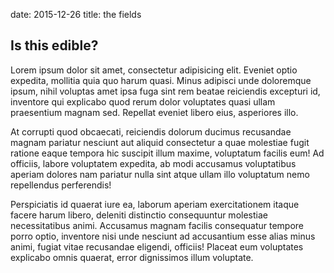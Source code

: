 date: 2015-12-26
title: the fields

## Is this edible?

Lorem ipsum dolor sit amet, consectetur adipisicing elit. Eveniet optio expedita, mollitia quia quo harum quasi. Minus adipisci unde doloremque ipsum, nihil voluptas amet ipsa fuga sint rem beatae reiciendis excepturi id, inventore qui explicabo quod rerum dolor voluptates quasi ullam praesentium magnam sed. Repellat eveniet libero eius, asperiores illo.


At corrupti quod obcaecati, reiciendis dolorum ducimus recusandae magnam pariatur nesciunt aut aliquid consectetur a quae molestiae fugit ratione eaque tempora hic suscipit illum maxime, voluptatum facilis eum! Ad officiis, labore voluptatem expedita, ab modi accusamus voluptatibus aperiam dolores nam pariatur nulla sint atque ullam illo voluptatum nemo repellendus perferendis!


Perspiciatis id quaerat iure ea, laborum aperiam exercitationem itaque facere harum libero, deleniti distinctio consequuntur molestiae necessitatibus animi. Accusamus magnam facilis consequatur tempore porro optio, inventore nisi unde nesciunt ad accusantium esse alias minus animi, fugiat vitae recusandae eligendi, officiis! Placeat eum voluptates explicabo omnis quaerat, error dignissimos illum voluptate.
